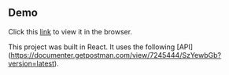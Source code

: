 ## Demo

Click this [link](https://corona-traker.herokuapp.com/) to view it in the browser.

This project was built in React. It uses the following [API] (https://documenter.getpostman.com/view/7245444/SzYewbGb?version=latest).


